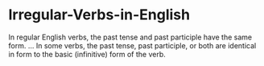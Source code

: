# Irregular-Verbs-in-English

In regular English verbs, the past tense and past participle have the same form. ... In some verbs, the past tense, past participle, or both are identical in form to the basic (infinitive) form of the verb.
